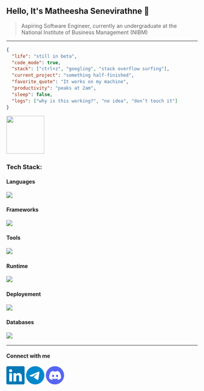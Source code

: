 ## Hello, It's Matheesha Senevirathne 👋

> Aspiring Software Engineer, currently an undergraduate at the National Institute of Business Management (NIBM)
---

```Json
{
  "life": "still in beta",
  "code_mode": true,
  "stack": ["ctrl+z", "googling", "stack overflow surfing"],
  "current_project": "something half-finished",
  "favorite_quote": "It works on my machine",
  "productivity": "peaks at 2am",
  "sleep": false,
  "logs": ["why is this working?", "no idea", "don’t touch it"]
}
```

<img src='https://tenor.com/view/ghostedvpn-hacker-cat-bongo-cat-keyboard-cat-hacker-gif-4373606555250453292.gif' height=100px width=100px>

### Tech Stack:

<!-- <table>
  <tr>
    <td> -->
      
#### Languages
<a href="https://skillicons.dev">
<img src='https://skills.syvixor.com/api/icons?i=html,css,js,java,cs,c,php,ts' height=40px height=40px>
</a>

#### Frameworks
<a href="https://skillicons.dev">
  <img src='https://skills.syvixor.com/api/icons?i=dotnet,express,react,tailwind' height=40px height=40px>
</a>

#### Tools
<a href="https://skillicons.dev">
  <img src='https://skills.syvixor.com/api/icons?i=docker,npm,vite,git,github,figma' height=40px height=40px>
</a>

#### Runtime
<a href="https://skillicons.dev">
  <img src='https://skills.syvixor.com/api/icons?i=nodejs,deno' height=40px height=40px>
</a>

#### Deployement
<a href="https://skillicons.dev">
  <img src='https://skills.syvixor.com/api/icons?i=netlify,vercel' height=40px height=40px>
</a>

#### Databases
<a href="https://skillicons.dev">
  <img src='https://skills.syvixor.com/api/icons?i=firebase,supabase,mysql' height=40px height=40px>
</a>

---

#### Connect with me
[![LinkedIn](https://raw.githubusercontent.com/CLorant/readme-social-icons/main/medium/filled/linkedin.svg)](https://linkedin.com/in/matheesha-ls)
[![Telegram](https://raw.githubusercontent.com/CLorant/readme-social-icons/main/medium/filled/telegram.svg)](https://t.me/ItsMatheesha)
[![WhatsApp](https://raw.githubusercontent.com/CLorant/readme-social-icons/main/medium/filled/discord.svg)](https://discord.com/users/itsmatheesha)

